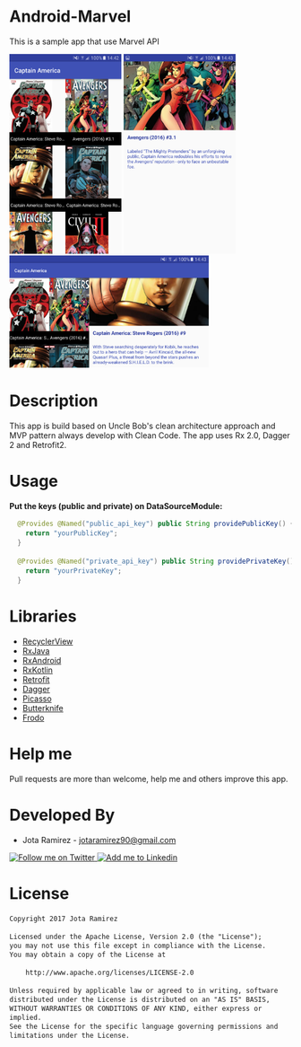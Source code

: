 # Android-Marvel
This is a sample app that use Marvel API 

<img src="art/main.png" width="200px" height="356px" />
<img src="art/details.png" width="200px" height="356px" />
<img src="art/main-land.png" width="356px" height="200px" />

# Description
This app is build based on Uncle Bob's clean architecture approach and MVP pattern always develop with Clean Code. 
The app uses Rx 2.0, Dagger 2 and Retrofit2.

# Usage
**Put the keys (public and private) on DataSourceModule:**
```java
  @Provides @Named("public_api_key") public String providePublicKey() {
    return "yourPublicKey";
  }

  @Provides @Named("private_api_key") public String providePrivateKey() {
    return "yourPrivateKey";
  }
```
# Libraries

* [RecyclerView](https://developer.android.com/training/material/lists-cards.html?hl=en)
* [RxJava](https://github.com/ReactiveX/RxJava)
* [RxAndroid](https://github.com/ReactiveX/RxAndroid)
* [RxKotlin](https://github.com/ReactiveX/RxKotlin)
* [Retrofit](https://github.com/square/retrofit)
* [Dagger](https://github.com/google/dagger)
* [Picasso](https://github.com/square/picasso)
* [Butterknife](https://github.com/JakeWharton/butterknife)
* [Frodo](https://github.com/android10/frodo)

# Help me
Pull requests are more than welcome, help me and others improve this app.

# Developed By

* Jota Ramirez - <jotaramirez90@gmail.com>

<a href="https://twitter.com/JotaRamirez90">
  <img alt="Follow me on Twitter" src="https://image.freepik.com/iconos-gratis/twitter-logo_318-40209.jpg" height="60" width="60"/>
</a>
<a href="https://es.linkedin.com/in/josejuanramirez">
  <img alt="Add me to Linkedin" src="https://image.freepik.com/iconos-gratis/boton-del-logotipo-linkedin_318-84979.png" height="60" width="60"/>
</a>


# License
	Copyright 2017 Jota Ramirez

	Licensed under the Apache License, Version 2.0 (the "License");
	you may not use this file except in compliance with the License.
	You may obtain a copy of the License at

		http://www.apache.org/licenses/LICENSE-2.0

	Unless required by applicable law or agreed to in writing, software
	distributed under the License is distributed on an "AS IS" BASIS,
	WITHOUT WARRANTIES OR CONDITIONS OF ANY KIND, either express or implied.
	See the License for the specific language governing permissions and
	limitations under the License.
